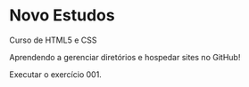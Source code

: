 # Novo Estudos
 Curso de HTML5 e CSS

Aprendendo a gerenciar diretórios e hospedar sites no GitHub!

<a hreff="https://miguelmassolar.github.io/Novo-Estudos/HTML-CSS/Ex001/index.html">Executar o exercício 001.</a>